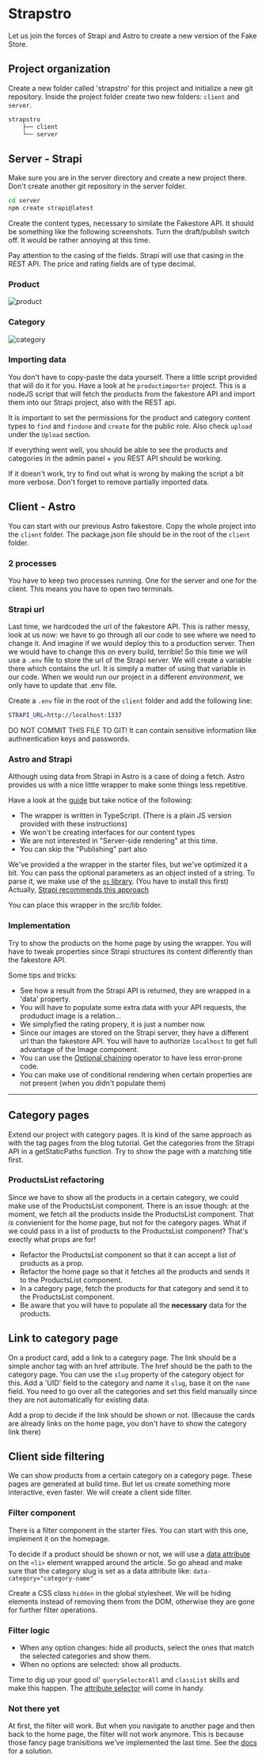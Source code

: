 # Strapstro

Let us join the forces of Strapi and Astro to create a new version of the Fake Store.

## Project organization

Create a new folder called 'strapstro' for this project and initialize a new git repository.
Inside the project folder create two new folders: `client` and `server`.

```bash
strapstro
    ├── client
    └── server
```

## Server - Strapi

Make sure you are in the server directory and create a new project there. Don't create another git repository in the server folder.

```bash
cd server
npm create strapi@latest
```

Create the content types, necessary to similate the Fakestore API.
It should be something like the following screenshots.
Turn the draft/publish switch off. It would be rather annoying at this time.

Pay attention to the casing of the fields. Strapi will use that casing in the REST API.
The price and rating fields are of type decimal.

### Product

![product](./screenshots/product.png)

### Category

![category](./screenshots/category.png)

### Importing data

You don't have to copy-paste the data yourself. There a little script provided that will do it for you. Have a look at he `productimporter` project. This is a nodeJS script that will fetch the products from the fakestore API and import them into our Strapi project, also with the REST api.

It is important to set the permissions for the product and category content types to `find` and `findone` and `create` for the public role.
Also check `upload` under the `Upload` section.

If everything went well, you should be able to see the products and categories in the admin panel + you REST API should be working.

If it doesn't work, try to find out what is wrong by making the script a bit more verbose. Don't forget to remove partially imported data.

## Client - Astro

You can start with our previous Astro fakestore. Copy the whole project into the `client` folder. The package.json file should be in the root of the `client` folder.

### 2 processes

You have to keep two processes running. One for the server and one for the client. This means you have to open two terminals.

### Strapi url

Last time, we hardcoded the url of the fakestore API. This is rather messy, look at us now: we have to go through all our code to see where we need to change it.
And imagine if we would deploy this to a production server. Then we would have to change this on every build, terrible!
So this time we will use a `.env` file to store the url of the Strapi server. We will create a variable there which contains the url. It is simply a matter of using that variable in our code.
When we would run our project in a different _environment_, we only have to update that .env file.

Create a `.env` file in the root of the `client` folder and add the following line:

```bash
STRAPI_URL=http://localhost:1337
```

DO NOT COMMIT THIS FILE TO GIT! It can contain sensitive information like authnentication keys and passwords.

### Astro and Strapi

Although using data from Strapi in Astro is a case of doing a fetch. Astro provides us with a nice little wrapper to make some things less repetitive.

Have a look at the [guide](https://docs.astro.build/en/guides/cms/strapi/) but take notice of the following:

- The wrapper is written in TypeScript. (There is a plain JS version provided with these instructions)
- We won't be creating interfaces for our content types
- We are not interested in "Server-side rendering" at this time.
- You can skip the "Publishing" part also

We've provided a the wrapper in the starter files, but we've optimized it a bit. You can pass the optional parameters as an object insted of a string. To parse it, we make use of the [`qs` library](https://www.npmjs.com/package/qs). (You have to install this first) Actually, [Strapi recommends this approach](https://docs.strapi.io/dev-docs/api/rest/interactive-query-builder)

You can place this wrapper in the src/lib folder.

### Implementation

Try to show the products on the home page by using the wrapper. You will have to tweak properties since Strapi structures its content differently than the fakestore API.

Some tips and tricks:

- See how a result from the Strapi API is returned, they are wrapped in a 'data' property.
- You will have to populate some extra data with your API requests, the produduct image is a relation...
- We simplyfied the rating propery, it is just a number now.
- Since our images are stored on the Strapi server, they have a different url than the fakestore API. You will have to authorize `localhost` to get full advantage of the Image component.
- You can use the [Optional chaining](https://developer.mozilla.org/en-US/docs/Web/JavaScript/Reference/Operators/Optional_chaining) operator to have less error-prone code.
- You can make use of conditional rendering when certain properties are not present (when you didn't populate them)

---

## Category pages

Extend our project with category pages. It is kind of the same approach as with the tag pages from the blog tutorial. Get the categories from the Strapi API in a getStaticPaths function. Try to show the page with a matching title first.

### ProductsList refactoring

Since we have to show all the products in a certain category, we could make use of the ProductsList component. There is an issue though: at the moment, we fetch all the products inside the ProductsList component. That is convienient for the home page, but not for the category pages. What if we could pass in a list of products to the ProductsList component? That's exectly what props are for!

- Refactor the ProductsList component so that it can accept a list of products as a prop.
- Refactor the home page so that it fetches all the products and sends it to the ProductsList component.
- In a category page, fetch the products for that category and send it to the ProductsList component.
- Be aware that you will have to populate all the **necessary** data for the products.

## Link to category page

On a product card, add a link to a category page. The link should be a simple anchor tag with an href attribute. The href should be the path to the category page. You can use the `slug` property of the category object for this. Add a 'UID' field to the category and name it `slug`, base it on the `name` field. You need to go over all the categories and set this field manually since they are not automatically for existing data.

Add a prop to decide if the link should be shown or not. (Because the cards are already links on the home page, you don't have to show the category link there)

## Client side filtering

We can show products from a certain category on a category page. These pages are generated at build time. But let us create something more interactive, even faster. We will create a client side filter.

### Filter component

There is a filter component in the starter files. You can start with this one, implement it on the homepage.

To decide if a product should be shown or not, we will use a [data attribute](https://developer.mozilla.org/en-US/docs/Learn/HTML/Howto/Use_data_attributes) on the `<li>` element wrapped around the article. So go ahead and make sure that the category slug is set as a data attribute like: `data-category="category-name"`

Create a CSS class `hidden` in the global stylesheet. We will be hiding elements instead of removing them from the DOM, otherwise they are gone for further filter operations.

### Filter logic

- When any option changes: hide all products, select the ones that match the selected categories and show them.
- When no options are selected: show all products.

Time to dig up your good ol' `querySelectorAll` and `classList` skills and make this happen. The [attribute selector](https://developer.mozilla.org/en-US/docs/Web/CSS/Attribute_selectors) will come in handy.

### Not there yet

At first, the filter will work. But when you navigate to another page and then back to the home page, the filter will not work anymore. This is because those fancy page tranisitions we've implemented the last time. See the [docs](https://docs.astro.build/en/tutorials/add-view-transitions/#update-scripts) for a solution.
